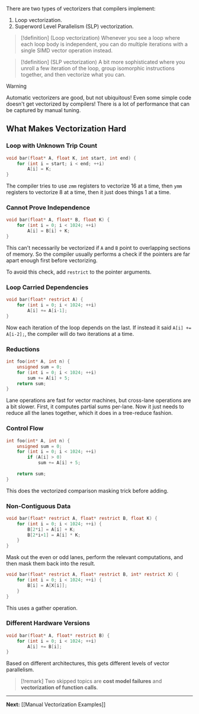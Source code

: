 There are two types of vectorizers that compilers implement:

1. Loop vectorization.
2. Superword Level Parallelism (SLP) vectorization.

> [!definition] (Loop vectorization)
> Whenever you see a loop where each loop body is independent, you can do multiple iterations with a single SIMD vector operation instead.

> [!definition] (SLP vectorization)
> A bit more sophisticated where you unroll a few iteration of the loop, group isomorphic instructions together, and then vectorize what you can.

> [!warning]
> Automatic vectorizers are good, but not ubiquitous! Even some simple code doesn't get vectorized by compilers! There is a lot of performance that can be captured by manual tuning.

## What Makes Vectorization Hard

### Loop with Unknown Trip Count

```c
void bar(float* A, float K, int start, int end) {
    for (int i = start; i < end; ++i)
        A[i] = K;
}
```

The compiler tries to use `zmm` registers to vectorize 16 at a time, then `ymm` registers to vectorize 8 at a time, then it just does things 1 at a time.

### Cannot Prove Independence

```c
void bar(float* A, float* B, float K) {
    for (int i = 0; i < 1024; ++i)
        A[i] = B[i] + K;
}
```

This can't necessarily be vectorized if `A` and `B` point to overlapping sections of memory. So the compiler usually performs a check if the pointers are far apart enough first before vectorizing.

To avoid this check, add `restrict` to the pointer arguments.

### Loop Carried Dependencies

```c
void bar(float* restrict A) {
    for (int i = 0; i < 1024; ++i)
        A[i] += A[i-1];
}
```

Now each iteration of the loop depends on the last. If instead it said `A[i] += A[i-2];`, the compiler will do two iterations at a time.

### Reductions

```c
int foo(int* A, int n) {
	unsigned sum = 0;
	for (int i = 0; i < 1024; ++i)	
		sum += A[i] + 5;
	return sum;
}
```

Lane operations are fast for vector machines, but cross-lane operations are a bit slower. First, it computes partial sums per-lane. Now it just needs to reduce all the lanes together, which it does in a tree-reduce fashion.

### Control Flow

```c
int foo(int* A, int n) {
	unsigned sum = 0;
	for (int i = 0; i < 1024; ++i)
	    if (A[i] > 0)
	        sum += A[i] + 5;
	        
	return sum;
}
```

This does the vectorized comparison masking trick before adding.

### Non-Contiguous Data

```c
void bar(float* restrict A, float* restrict B, float K) {
    for (int i = 0; i < 1024; ++i) {
        B[2*i] = A[i] + K;
        B[2*i+1] = A[i] * K;
    }
}
```

Mask out the even or odd lanes, perform the relevant computations, and then mask them back into the result.

```c
void bar(float* restrict A, float* restrict B, int* restrict X) {
    for (int i = 0; i < 1024; ++i) {
        B[i] = A[X[i]];
    }
}
```

This uses a gather operation.

### Different Hardware Versions

```c
void bar(float* A, float* restrict B) {
    for (int i = 0; i < 1024; ++i)
        A[i] += B[i];
}
```

Based on different architectures, this gets different levels of vector parallelism.

> [!remark]
> Two skipped topics are **cost model failures** and **vectorization of function calls**.

---

**Next:** [[Manual Vectorization Examples]]
